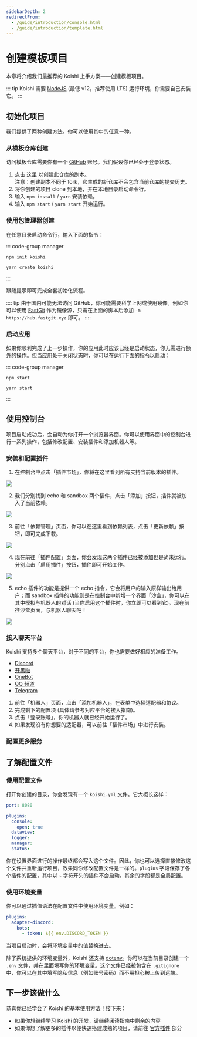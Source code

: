 ```yaml
---
sidebarDepth: 2
redirectFrom:
  - /guide/introduction/console.html
  - /guide/introduction/template.html
---
```


# 创建模板项目

本章将介绍我们最推荐的 Koishi 上手方案——创建模板项目。

::: tip
Koishi 需要 [NodeJS](https://nodejs.org/) (最低 v12，推荐使用 LTS) 运行环境，你需要自己安装它。
:::

## 初始化项目

我们提供了两种创建方法。你可以使用其中的任意一种。

### 从模板仓库创建

访问模板仓库需要你有一个 [GitHub](https://github.com/) 账号。我们假设你已经处于登录状态。

1. 点击 [这里](https://github.com/koishijs/boilerplate/generate) 以创建此仓库的副本。
    <br>注意：创建副本不同于 fork，它生成的新仓库不会包含当前仓库的提交历史。
2. 将你创建的项目 clone 到本地，并在本地目录启动命令行。
3. 输入 `npm install` / `yarn` 安装依赖。
4. 输入 `npm start` / `yarn start` 开始运行。

### 使用包管理器创建

在任意目录启动命令行，输入下面的指令：

::: code-group manager
```npm
npm init koishi
```
```yarn
yarn create koishi
```
:::

跟随提示即可完成全套初始化流程。

:::: tip
由于国内可能无法访问 GitHub，你可能需要科学上网或使用镜像。例如你可以使用 [FastGit](http://fastgit.org/) 作为镜像源，只需在上面的脚本后添加 `-m https://hub.fastgit.xyz` 即可。
::::

### 启动应用

如果你顺利完成了上一步操作，你的应用此时应该已经是启动状态，你无需进行额外的操作。但当应用处于关闭状态时，你可以在运行下面的指令以启动：

::: code-group manager
```npm
npm start
```
```yarn
yarn start
```
:::

<!-- ### 自动重启 <badge text="beta" type="warning"/>

Koishi 的命令行工具支持自动重启。当运行 Koishi 的进程崩溃时，如果 Koishi 已经启动成功，则监视进程将自动重新启动一个新的进程。

同时，你也可以通过指令手动进行重启：

<panel-view :messages="[
  ['Alice', 'exit -r'],
  ['Koishi', '正在重启……'],
  ['Koishi', '重启完成。'],
]"/> -->

## 使用控制台

项目启动成功后，会自动为你打开一个浏览器界面。你可以使用界面中的控制台进行一系列操作，包括修改配置、安装插件和添加机器人等。

### 安装和配置插件

1. 在控制台中点击「插件市场」，你将在这里看到所有支持当前版本的插件。

![](/console/market.png)

2. 我们分别找到 echo 和 sandbox 两个插件，点击「添加」按钮，插件就被加入了当前依赖。

![](/console/market-search.png)

3. 前往「依赖管理」页面，你可以在这里看到依赖列表，点击「更新依赖」按钮，即可完成下载。

![](/console/dependencies.png)

4. 现在前往「插件配置」页面，你会发现这两个插件已经被添加但是尚未运行。分别点击「启用插件」按钮，插件即可开始工作。

![](/console/settings-enable.png)

5. echo 插件的功能是提供一个 echo 指令，它会将用户的输入原样输出给用户；而 sandbox 插件的功能则是在控制台中新增一个界面「沙盒」，你可以在其中模拟与机器人的对话 (当你启用这个插件时，你立即可以看到它)。现在前往沙盒页面，与机器人聊天吧！

![](/console/sandbox.png)

### 接入聊天平台

Koishi 支持多个聊天平台，对于不同的平台，你也需要做好相应的准备工作。

- [Discord](../../plugins/adapter/discord.md)
- [开黑啦](../../plugins/adapter/kaiheila.md)
- [OneBot](../../plugins/adapter/onebot.md)
- [QQ 频道](../../plugins/adapter/qqguild.md)
- [Telegram](../../plugins/adapter/telegram.md)

1. 前往「机器人」页面，点击「添加机器人」，在表单中选择适配器和协议。
2. 完成剩下的配置项 (具体请参考对应平台的接入指南)。
3. 点击「登录账号」，你的机器人就已经开始运行了。
4. 如果发现没有你想要的适配器，可以前往「插件市场」中进行安装。

### 配置更多服务

## 了解配置文件

### 使用配置文件

打开你创建的目录，你会发现有一个 `koishi.yml` 文件。它大概长这样：

```yaml title=koishi.yml
port: 8080

plugins:
  console:
    open: true
  dataview:
  logger:
  manager:
  status:
```

你在设置界面进行的操作最终都会写入这个文件。因此，你也可以选择直接修改这个文件并重新运行项目，效果同你修改配置文件是一样的。`plugins` 字段保存了各个插件的配置，其中以 `~` 字符开头的插件不会启动。其余的字段都是全局配置。

### 使用环境变量

你可以通过插值语法在配置文件中使用环境变量。例如：

```yaml title=koishi.yml
plugins:
  adapter-discord:
    bots:
      - token: ${{ env.DISCORD_TOKEN }}
```

当项目启动时，会将环境变量中的值替换进去。

除了系统提供的环境变量外，Koishi 还支持 [dotenv](https://github.com/motdotla/dotenv)。你可以在当前目录创建一个 `.env` 文件，并在里面填写你的环境变量。这个文件已经被包含在 `.gitignore` 中，你可以在其中填写隐私信息（例如账号密码）而不用担心被上传到远端。

## 下一步该做什么

恭喜你已经学会了 Koishi 的基本使用方法！接下来：

- 如果你想继续学习 Koishi 的开发，请继续阅读指南中剩余的内容
- 如果你想了解更多的插件以便快速搭建成熟的项目，请前往 [官方插件](../../plugins/) 部分

